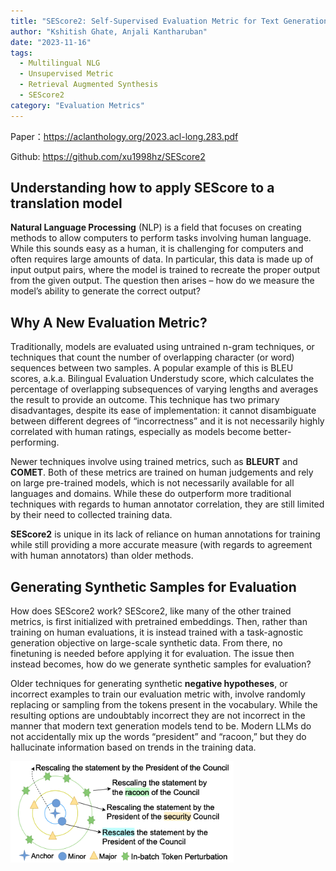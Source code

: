 ```yaml
---
title: "SEScore2: Self-Supervised Evaluation Metric for Text Generation"
author: "Kshitish Ghate, Anjali Kantharuban"
date: "2023-11-16"
tags:
  - Multilingual NLG
  - Unsupervised Metric
  - Retrieval Augmented Synthesis
  - SEScore2
category: "Evaluation Metrics"
---
```


<!-- more -->

Paper：<https://aclanthology.org/2023.acl-long.283.pdf>

Github: <https://github.com/xu1998hz/SEScore2>

## Understanding how to apply SEScore to a translation model

**Natural Language Processing** (NLP) is a field that focuses on creating methods to allow computers to perform tasks involving human language. While this sounds easy as a human, it is challenging for computers and often requires large amounts of data. In particular, this data is made up of input output pairs, where the model is trained to recreate the proper output from the given output. The question then arises – how do we measure the model’s ability to generate the correct output? 

## Why A New Evaluation Metric?

Traditionally, models are evaluated using untrained n-gram techniques, or techniques that count the number of overlapping character (or word) sequences between two samples. A popular example of this is BLEU scores, a.k.a. Bilingual Evaluation Understudy score, which calculates the percentage of overlapping subsequences of varying lengths and averages the result to provide an outcome. This technique has two primary disadvantages, despite its ease of implementation: it cannot disambiguate between different degrees of “incorrectness” and it is not necessarily highly correlated with human ratings, especially as models become better-performing.

Newer techniques involve using trained metrics, such as **BLEURT** and **COMET**. Both of these metrics are trained on human judgements and rely on large pre-trained models, which is not necessarily available for all languages and domains. While these do outperform more traditional techniques with regards to human annotator correlation, they are still limited by their need to collected training data.

**SEScore2** is unique in its lack of reliance on human annotations for training while still providing a more accurate measure (with regards to agreement with human annotators) than older methods. 

## Generating Synthetic Samples for Evaluation

How does SEScore2 work? SEScore2, like many of the other trained metrics, is first initialized with pretrained embeddings. Then, rather than training on human evaluations, it is instead trained with a task-agnostic generation objective on large-scale synthetic data. From there, no finetuning is needed before applying it for evaluation. The issue then instead becomes, how do we generate synthetic samples for evaluation?

Older techniques for generating synthetic **negative hypotheses**, or incorrect examples to train our evaluation metric with, involve randomly replacing or sampling from the tokens present in the vocabulary. While the resulting options are undoubtably incorrect they are not incorrect in the manner that modern text generation models tend to be. Modern LLMs do not accidentally mix up the words “president” and “racoon,” but they do hallucinate information based on trends in the training data. 

![image1](./problem_def.png)

